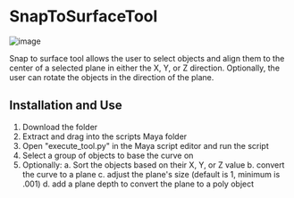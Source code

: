 # SnapToSurfaceTool

![image](https://user-images.githubusercontent.com/43558247/166723846-5958a5f0-7d41-4ff2-8ac2-df19fa51051d.png)


Snap to surface tool allows the user to select objects and align them to the center of a selected plane in either the X, Y, or Z direction. Optionally, the user can rotate the objects in the direction of the plane.


## Installation and Use
1. Download the folder
2. Extract and drag into the scripts Maya folder
3. Open "execute_tool.py" in the Maya script editor and run the script
4. Select a group of objects to base the curve on
5. Optionally: 
  a. Sort the objects based on their X, Y, or Z value
  b. convert the curve to a plane
  c. adjust the plane's size (default is 1, minimum is .001)
  d. add a plane depth to convert the plane to a poly object

